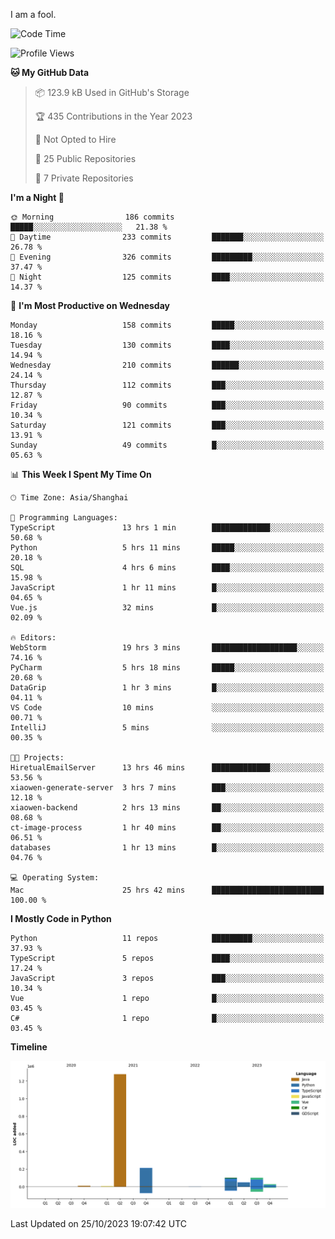 I am a fool.

<!--START_SECTION:waka-->
![Code Time](http://img.shields.io/badge/Code%20Time-824%20hrs%2021%20mins-blue)

![Profile Views](http://img.shields.io/badge/Profile%20Views-0-blue)

**🐱 My GitHub Data** 

> 📦 123.9 kB Used in GitHub's Storage 
 > 
> 🏆 435 Contributions in the Year 2023
 > 
> 🚫 Not Opted to Hire
 > 
> 📜 25 Public Repositories 
 > 
> 🔑 7 Private Repositories 
 > 
**I'm a Night 🦉** 

```text
🌞 Morning                186 commits         █████░░░░░░░░░░░░░░░░░░░░   21.38 % 
🌆 Daytime                233 commits         ███████░░░░░░░░░░░░░░░░░░   26.78 % 
🌃 Evening                326 commits         █████████░░░░░░░░░░░░░░░░   37.47 % 
🌙 Night                  125 commits         ████░░░░░░░░░░░░░░░░░░░░░   14.37 % 
```
📅 **I'm Most Productive on Wednesday** 

```text
Monday                   158 commits         █████░░░░░░░░░░░░░░░░░░░░   18.16 % 
Tuesday                  130 commits         ████░░░░░░░░░░░░░░░░░░░░░   14.94 % 
Wednesday                210 commits         ██████░░░░░░░░░░░░░░░░░░░   24.14 % 
Thursday                 112 commits         ███░░░░░░░░░░░░░░░░░░░░░░   12.87 % 
Friday                   90 commits          ███░░░░░░░░░░░░░░░░░░░░░░   10.34 % 
Saturday                 121 commits         ███░░░░░░░░░░░░░░░░░░░░░░   13.91 % 
Sunday                   49 commits          █░░░░░░░░░░░░░░░░░░░░░░░░   05.63 % 
```


📊 **This Week I Spent My Time On** 

```text
🕑︎ Time Zone: Asia/Shanghai

💬 Programming Languages: 
TypeScript               13 hrs 1 min        █████████████░░░░░░░░░░░░   50.68 % 
Python                   5 hrs 11 mins       █████░░░░░░░░░░░░░░░░░░░░   20.18 % 
SQL                      4 hrs 6 mins        ████░░░░░░░░░░░░░░░░░░░░░   15.98 % 
JavaScript               1 hr 11 mins        █░░░░░░░░░░░░░░░░░░░░░░░░   04.65 % 
Vue.js                   32 mins             █░░░░░░░░░░░░░░░░░░░░░░░░   02.09 % 

🔥 Editors: 
WebStorm                 19 hrs 3 mins       ███████████████████░░░░░░   74.16 % 
PyCharm                  5 hrs 18 mins       █████░░░░░░░░░░░░░░░░░░░░   20.68 % 
DataGrip                 1 hr 3 mins         █░░░░░░░░░░░░░░░░░░░░░░░░   04.11 % 
VS Code                  10 mins             ░░░░░░░░░░░░░░░░░░░░░░░░░   00.71 % 
IntelliJ                 5 mins              ░░░░░░░░░░░░░░░░░░░░░░░░░   00.35 % 

🐱‍💻 Projects: 
HiretualEmailServer      13 hrs 46 mins      █████████████░░░░░░░░░░░░   53.56 % 
xiaowen-generate-server  3 hrs 7 mins        ███░░░░░░░░░░░░░░░░░░░░░░   12.18 % 
xiaowen-backend          2 hrs 13 mins       ██░░░░░░░░░░░░░░░░░░░░░░░   08.68 % 
ct-image-process         1 hr 40 mins        ██░░░░░░░░░░░░░░░░░░░░░░░   06.51 % 
databases                1 hr 13 mins        █░░░░░░░░░░░░░░░░░░░░░░░░   04.76 % 

💻 Operating System: 
Mac                      25 hrs 42 mins      █████████████████████████   100.00 % 
```

**I Mostly Code in Python** 

```text
Python                   11 repos            █████████░░░░░░░░░░░░░░░░   37.93 % 
TypeScript               5 repos             ████░░░░░░░░░░░░░░░░░░░░░   17.24 % 
JavaScript               3 repos             ███░░░░░░░░░░░░░░░░░░░░░░   10.34 % 
Vue                      1 repo              █░░░░░░░░░░░░░░░░░░░░░░░░   03.45 % 
C#                       1 repo              █░░░░░░░░░░░░░░░░░░░░░░░░   03.45 % 
```



**Timeline**

![Lines of Code chart](https://raw.githubusercontent.com/VeejaLiu/VeejaLiu/master/assets/bar_graph.png)


 Last Updated on 25/10/2023 19:07:42 UTC
<!--END_SECTION:waka-->
